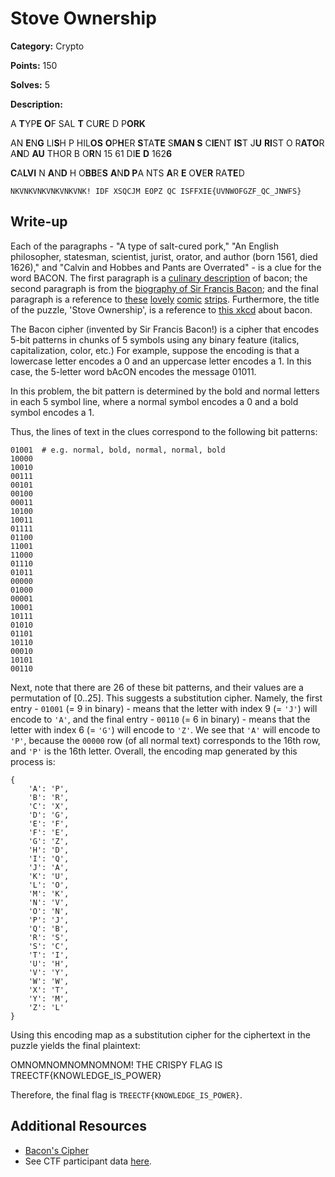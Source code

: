# Stove Ownership

**Category:** Crypto

**Points:** 150

**Solves:** 5

**Description:**

A **T**YP**E**
**O**F SAL
**T** CU**R**E
D P**ORK**

AN **E**N**G**
LI**S**H P
HIL**OS**
**O**P**H**ER
**S**TA**TE**
S**MAN S**
C**IE**NT
**IS**T J**U**
**RI**ST O
R**ATO**R
A**N**D **AU**
THOR B
O**R**N 15
61 DI**E**
**D** 162**6**

**C**A**LVI**
N **A**N**D** H
O**BB**E**S**
**A**N**D P**A
NTS **A**R
**E** O**V**E**R**
RA**TE**D

```
NKVNKVNKVNKVNKVNK! IDF XSQCJM EOPZ QC ISFFXIE{UVNWOFGZF_QC_JNWFS}
```


## Write-up
Each of the paragraphs - "A type of salt-cured pork," "An English philosopher, statesman, scientist, jurist, orator, and author (born 1561, died 1626)," and "Calvin and Hobbes and Pants are Overrated" - is a clue for the word BACON. The first paragraph is a [culinary description](https://en.wikipedia.org/wiki/Bacon) of bacon; the second paragraph is from the [biography of  Sir Francis Bacon](https://en.wikipedia.org/wiki/Francis_Bacon); and the final paragraph is a reference to [these](http://www.pantsareoverrated.com/archive/2011/05/10/hobbes-and-bacon/) [lovely](http://www.pantsareoverrated.com/archive/2011/05/12/hobbes-and-bacon-002/) [comic](http://www.pantsareoverrated.com/archive/2011/10/11/hobbes-and-bacon-03-2/) [strips](http://www.pantsareoverrated.com/archive/2011/10/13/hobbes-and-bacon-04-2/). Furthermore, the title of the puzzle, 'Stove Ownership', is a reference to [this xkcd](https://xkcd.com/418/) about bacon.

The Bacon cipher (invented by Sir Francis Bacon!) is a cipher that encodes 5-bit patterns in chunks of 5 symbols using any binary feature (italics, capitalization, color, etc.) For example, suppose the encoding is that a lowercase letter encodes a 0 and an uppercase letter encodes a 1. In this case, the 5-letter word bAcON encodes the message 01011.

In this problem, the bit pattern is determined by the bold and normal letters in each 5 symbol line, where a normal symbol encodes a 0 and a bold symbol encodes a 1.

Thus, the lines of text in the clues correspond to the following bit patterns:

```
01001  # e.g. normal, bold, normal, normal, bold
10000
10010
00111
00101
00100
00011
10100
10011
01111
01100
11001
11000
01110
01011
00000
01000
00001
10001
10111
01010
01101
10110
00010
10101
00110
```

Next, note that there are 26 of these bit patterns, and their values are a permutation of [0..25]. This suggests a substitution cipher. Namely, the first entry - `01001` (= 9 in binary) - means that the letter with index 9 (= `'J'`) will encode to `'A'`, and the final entry - `00110` (= 6 in binary) - means that the letter with index 6 (= `'G'`) will encode to `'Z'`. We see that `'A'` will encode to `'P'`, because the `00000` row (of all normal text) corresponds to the 16th row, and `'P'` is the 16th letter. Overall, the encoding map generated by this process is:

```
{
	'A': 'P',
	'B': 'R',
	'C': 'X',
	'D': 'G',
	'E': 'F',
	'F': 'E',
	'G': 'Z',
	'H': 'D',
	'I': 'Q',
	'J': 'A',
	'K': 'U',
	'L': 'O',
	'M': 'K',
	'N': 'V',
	'O': 'N',
	'P': 'J',
	'Q': 'B',
	'R': 'S',
	'S': 'C',
	'T': 'I',
	'U': 'H',
	'V': 'Y',
	'W': 'W',
	'X': 'T',
	'Y': 'M',
	'Z': 'L'
}
```

Using this encoding map as a substitution cipher for the ciphertext in the puzzle yields the final plaintext:

OMNOMNOMNOMNOMNOM! THE CRISPY FLAG IS TREECTF{KNOWLEDGE_IS_POWER}

Therefore, the final flag is `TREECTF{KNOWLEDGE_IS_POWER}`.

## Additional Resources

- [Bacon's Cipher](https://en.wikipedia.org/wiki/Bacon%27s_cipher)
- See CTF participant data [here](treectf.2018-02-18.zip).